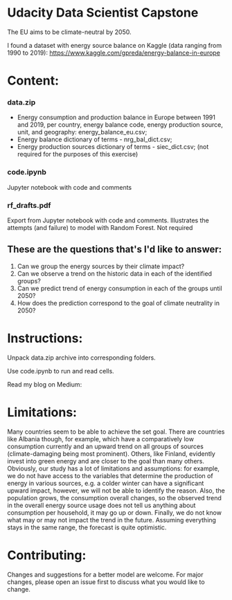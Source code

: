 # Udacity Data Scientist Capstone

The EU aims to be climate-neutral by 2050.

I found a dataset with energy source balance on Kaggle (data ranging from 1990 to 2019): https://www.kaggle.com/gpreda/energy-balance-in-europe

# Content:

### data.zip 

- Energy consumption and production balance in Europe between 1991 and 2019, per country, energy balance code, energy production source, unit, and geography: energy_balance_eu.csv;
- Energy balance dictionary of terms - nrg_bal_dict.csv;
- Energy production sources dictionary of terms - siec_dict.csv; (not required for the purposes of this exercise)

### code.ipynb
Jupyter notebook with code and comments

### rf_drafts.pdf
Export from Jupyter notebook with code and comments. Illustrates the attempts (and failure) to model with Random Forest. Not required 


## These are the questions that's I'd like to answer:

1. Can we group the energy sources by their climate impact?
2. Can we observe a trend on the historic data in each of the identified groups?
3. Can we predict trend of energy consumption in each of the groups until 2050?
4. How does the prediction correspond to the goal of climate neutrality in 2050?


# Instructions:

Unpack data.zip archive into corresponding folders.

Use code.ipynb to run and read cells.

Read my blog on Medium: 

# Limitations:

Many countries seem to be able to achieve the set goal. There are countries like Albania though, for example, which have a comparatively low consumption currently and an upward trend on all groups of sources (climate-damaging being most prominent). Others, like Finland, evidently invest into green energy and are closer to the goal than many others. Obviously, our study has a lot of limitations and assumptions: for example, we do not have access to the variables that determine the production of energy in various sources, e.g. a colder winter can have a significant upward impact, however, we will not be able to identify the reason. Also, the population grows, the consumption overall changes, so the observed trend in the overall energy source usage does not tell us anything about consumption per household, it may go up or down. Finally, we do not know what may or may not impact the trend in the future. Assuming everything stays in the same range, the forecast is quite optimistic. 

# Contributing:

Changes and suggestions for a better model are welcome. For major changes, please open an issue first to discuss what you would like to change.
